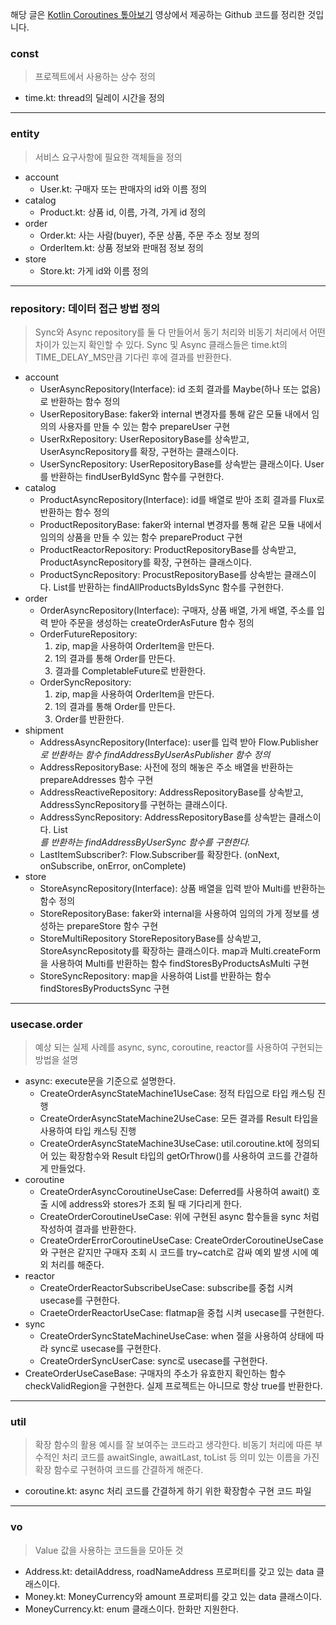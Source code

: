해당 글은 [Kotlin Coroutines 톺아보기](https://www.youtube.com/watch?v=eJF60hcz3EU) 영상에서 제공하는 Github 코드를 정리한 것입니다.

### const
> 프로젝트에서 사용하는 상수 정의
 - time.kt: thread의 딜레이 시간을 정의
---
### entity
> 서비스 요구사항에 필요한 객체들을 정의
 - account
	 - User.kt: 구매자 또는 판매자의 id와 이름 정의
- catalog
	- Product.kt: 상품 id, 이름, 가격, 가게 id 정의
- order
	- Order.kt: 사는 사람(buyer), 주문 상품, 주문 주소 정보 정의
	- OrderItem.kt: 상품 정보와 판매점 정보 정의
- store
	- Store.kt: 가게 id와 이름 정의
---
### repository: 데이터 접근 방법 정의
> Sync와 Async repository를 둘 다 만들어서 동기 처리와 비동기 처리에서 어떤 차이가 있는지 확인할 수 있다.
> Sync 및 Async 클래스들은 time.kt의 TIME_DELAY_MS만큼 기다린 후에 결과를 반환한다.
- account
	- UserAsyncRepository(Interface): id 조회 결과를 Maybe(하나 또는 없음)로 반환하는 함수 정의
	- UserRepositoryBase: faker와 internal 변경자를 통해 같은 모듈 내에서 임의의 사용자를 만들 수 있는 함수 prepareUser 구현
	- UserRxRepository: UserRepositoryBase를 상속받고, UserAsyncRepository를 확장, 구현하는 클래스이다.
	- UserSyncRepository: UserRepositoryBase를 상속받는 클래스이다. User를 반환하는 findUserByIdSync 함수를 구현한다.
- catalog
	- ProductAsyncRepository(Interface): id를 배열로 받아 조회 결과를 Flux로 반환하는 함수 정의
	- ProductRepositoryBase: faker와 internal 변경자를 통해 같은 모듈 내에서 임의의 상품을 만들 수 있는 함수 prepareProduct 구현
	- ProductReactorRepository: ProductRepositoryBase를 상속받고, ProductAsyncRepository를 확장, 구현하는 클래스이다.
	- ProductSyncRepository: ProcustRepositoryBase를 상속받는 클래스이다. List<Product>를 반환하는 findAllProductsByIdsSync 함수를 구현한다.
- order
	- OrderAsyncRepository(Interface): 구매자, 상품 배열, 가게 배열, 주소를 입력 받아 주문을 생성하는 createOrderAsFuture 함수 정의
	- OrderFutureRepository:
		1. zip, map을 사용하여 OrderItem을 만든다.
		2. 1의 결과를 통해 Order를 만든다.
		3. 결과를 CompletableFuture<Order>로 반환한다.
	- OrderSyncRepository: 
		1. zip, map을 사용하여 OrderItem을 만든다.
		2. 1의 결과를 통해 Order를 만든다.
		3. Order를 반환한다.
- shipment
	- AddressAsyncRepository(Interface): user를 입력 받아 Flow.Publisher<Address>로 반환하는 함수 findAddressByUserAsPublisher 함수 정의
	- AddressRepositoryBase: 사전에 정의 해놓은 주소 배열을 반환하는 prepareAddresses 함수 구현
	- AddressReactiveRepository: AddressRepositoryBase를 상속받고, AddressSyncRepository를 구현하는 클래스이다.
	- AddressSyncRepository: AddressRepositoryBase를 상속받는 클래스이다. List<Address>를 반환하는 findAddressByUserSync 함수를 구현한다.
	- LastItemSubscriber?: Flow.Subscriber를 확장한다. (onNext, onSubscribe, onError, onComplete)
- store
	- StoreAsyncRepository(Interface): 상품 배열을 입력 받아 Multi<Store>를 반환하는 함수 정의
	- StoreRepositoryBase: faker와 internal을 사용하여 임의의 가게 정보를 생성하는 prepareStore 함수 구현
	- StoreMultiRepository StoreRepositoryBase를 상속받고, StoreAsyncRepositoty를 확장하는 클래스이다. map과 Multi.createForm을 사용하여 Multi<Store>를 반환하는 함수 findStoresByProductsAsMulti 구현
	- StoreSyncRepository: map을 사용하여 List<Store>를 반환하는 함수 findStoresByProductsSync 구현
---
### usecase.order
> 예상 되는 실제 사례를 async, sync, coroutine, reactor를 사용하여 구현되는 방법을 설명
- async: execute문을 기준으로 설명한다.
	- CreateOrderAsyncStateMachine1UseCase: 정적 타입으로 타입 캐스팅 진행
	- CreateOrderAsyncStateMachine2UseCase: 모든 결과를  Result 타입을 사용하여 타입 캐스팅 진행
	- CreateOrderAsyncStateMachine3UseCase: util.coroutine.kt에 정의되어 있는 확장함수와 Result 타입의 getOrThrow()를 사용하여 코드를 간결하게 만들었다.
- coroutine
	- CreateOrderAsyncCoroutineUseCase: Deferred를 사용하여  await() 호출 시에 address와 stores가 조회 될 때 기다리게 한다.
	- CreateOrderCoroutineUseCase: 위에 구현된 async 함수들을 sync 처럼 작성하여 결과를 반환한다.
	- CreateOrderErrorCoroutineUseCase: CreateOrderCoroutineUseCase와 구현은 같지만 구매자 조회 시 코드를 try~catch로 감싸 예외 발생 시에 예외 처리를 해준다.
- reactor
	- CreateOrderReactorSubscribeUseCase: subscribe를 중첩 시켜 usecase를 구현한다.
	- CraeteOrderReactorUseCase: flatmap을 중첩 시켜 usecase를 구현한다.
- sync
	- CreateOrderSyncStateMachineUseCase: when 절을 사용하여 상태에 따라 sync로 usecase를 구현한다.
	- CreateOrderSyncUserCase: sync로 usecase를 구현한다.
- CreateOrderUseCaseBase: 구매자의 주소가 유효한지 확인하는 함수 checkValidRegion을 구현한다. 실제 프로젝트는 아니므로 항상 true를 반환한다.
---
### util
> 확장 함수의 활용 예시를 잘 보여주는 코드라고 생각한다. 
> 비동기 처리에 따른 부수적인 처리 코드를 awaitSingle, awaitLast, toList 등 의미 있는 이름을 가진 확장 함수로 구현하여 코드를 간결하게 해준다.
- coroutine.kt: async 처리 코드를 간결하게 하기 위한 확장함수 구현 코드 파일
--- 
### vo
> Value 값을 사용하는 코드들을 모아둔 것
- Address.kt: detailAddress, roadNameAddress 프로퍼티를 갖고 있는 data 클래스이다.
- Money.kt: MoneyCurrency와 amount 프로퍼티를 갖고 있는 data 클래스이다.
- MoneyCurrency.kt: enum 클래스이다. 한화만 지원한다.